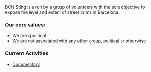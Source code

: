 BCN Sting is a run by a group of volunteers with the sole objective to expose the level and extent of street crime in Barcelona.

### Our core values:

- We are apolitical
- We are not associated with any other group, political or otherwise

### Current Activities

- [Documentary](documentary.html)
